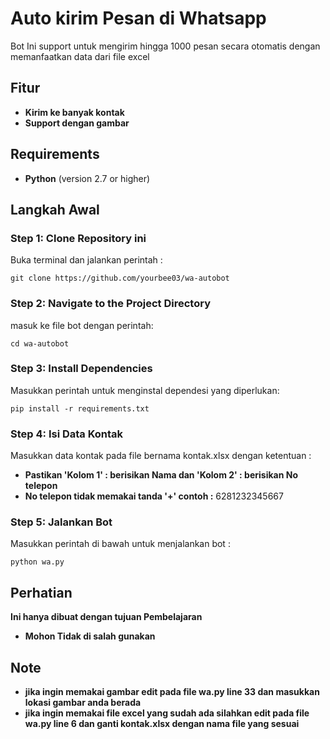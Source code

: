 # Auto kirim Pesan di Whatsapp

Bot Ini support untuk mengirim hingga 1000 pesan secara otomatis dengan memanfaatkan data dari file excel

## Fitur
- **Kirim ke banyak kontak**
- **Support dengan gambar**

## Requirements
- **Python** (version 2.7 or higher)

## Langkah Awal

### Step 1: Clone Repository ini
Buka terminal dan jalankan perintah :

```
git clone https://github.com/yourbee03/wa-autobot
```

### Step 2: Navigate to the Project Directory
masuk ke file bot dengan perintah:

```
cd wa-autobot
```

### Step 3: Install Dependencies
Masukkan perintah untuk menginstal dependesi yang diperlukan:

```
pip install -r requirements.txt
```

### Step 4: Isi Data Kontak
Masukkan data kontak pada file bernama kontak.xlsx
dengan ketentuan :
- **Pastikan 'Kolom 1' : berisikan Nama dan 'Kolom 2' : berisikan No telepon**
- **No telepon tidak memakai tanda '+' contoh :** 6281232345667


### Step 5: Jalankan Bot
Masukkan perintah di bawah untuk menjalankan bot :

```
python wa.py
```

## Perhatian
**Ini hanya dibuat dengan tujuan Pembelajaran**
- **Mohon Tidak di salah gunakan**

## Note
- **jika ingin memakai gambar edit pada file wa.py line 33 dan masukkan lokasi gambar anda berada**
- **jika ingin memakai file excel yang sudah ada silahkan edit pada file wa.py line 6 dan ganti kontak.xlsx dengan nama file yang sesuai** 